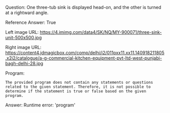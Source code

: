 Question: One three-tub sink is displayed head-on, and the other is turned at a rightward angle.

Reference Answer: True

Left image URL: https://4.imimg.com/data4/SK/NQ/MY-900071/three-sink-unit-500x500.jpg

Right image URL: https://content4.jdmagicbox.com/comp/delhi/i2/011pxx11.xx11.140918211805.x2i2/catalogue/a-g-commercial-kitchen-equipment-pvt-ltd-west-punjabi-bagh-delhi-28.jpg

Program:

```
The provided program does not contain any statements or questions related to the given statement. Therefore, it is not possible to determine if the statement is true or false based on the given program.
```
Answer: Runtime error: 'program'

